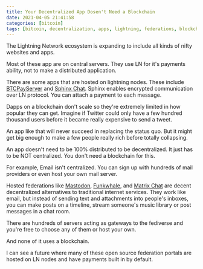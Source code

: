 ```yaml
---
title: Your Decentralized App Dosen't Need a Blockchain
date: 2021-04-05 21:41:58
categories: [bitcoin]
tags: [bitcoin, decentralization, apps, lightning, federations, blockchain, prediction]
---
```


The Lightning Network ecosystem is expanding to include all kinds of nifty websites and apps. 

Most of these app are on central servers. They use LN for it's payments ability, not to make a distributed application.

There are some apps that are hosted on lightning nodes. These include [BTCPayServer](https://btcpayserver.org) and [Sphinx Chat](https://sphinx.chat). Sphinx enables encrypted communication over LN protocol. You can attach a payment to each message.

Dapps on a blockchain don't scale so they're extremely limited in how popular they can get. Imagine if Twitter could only have a few hundred thousand users before it became really expensive to send a tweet.

An app like that will never succeed in replacing the status quo. But it might get big enough to make a few people really rich before totally collapsing.

An app doesn't need to be 100% distributed to be decentralized. It just has to be NOT centralized. You don't need a blockchain for this.

For example, Email isn't centralized. You can sign up with hundreds of mail providers or even host your own mail server.

Hosted federations like [Mastodon](https://joinmastodon.org), [Funkwhale](https://funkwhale.audio), and [Matrix Chat](https://element.io) are decent decentralized alternatives to traditional internet services. They work like email, but instead of sending text and attachments into people's inboxes, you can make posts on a timeline, stream someone's music library or post messages in a chat room.

There are hundreds of servers acting as gateways to the fediverse and you're free to choose any of them or host your own.

And none of it uses a blockchain.

I can see a future where many of these open source federation portals are hosted on LN nodes and have payments built in by default.
